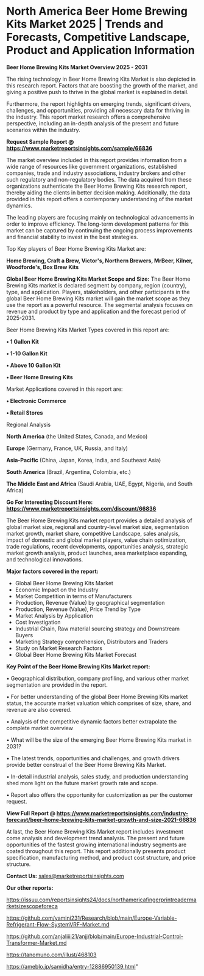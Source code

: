 # North America Beer Home Brewing Kits Market 2025 | Trends and Forecasts, Competitive Landscape, Product and Application Information

<Strong> Beer Home Brewing Kits Market Overview 2025 - 2031</strong>

The rising technology in Beer Home Brewing Kits Market is also depicted in this research report. Factors that are boosting the growth of the market, and giving a positive push to thrive in the global market is explained in detail.

Furthermore, the report highlights on emerging trends, significant drivers, challenges, and opportunities, providing all necessary data for thriving in the industry. This report market research offers a comprehensive perspective, including an in-depth analysis of the present and future scenarios within the industry.

<strong>Request Sample Report @ <a href=https://www.marketreportsinsights.com/sample/66836>https://www.marketreportsinsights.com/sample/66836</a></strong>

The market overview included in this report provides information from a wide range of resources like government organizations, established companies, trade and industry associations, industry brokers and other such regulatory and non-regulatory bodies. The data acquired from these organizations authenticate the Beer Home Brewing Kits research report, thereby aiding the clients in better decision making. Additionally, the data provided in this report offers a contemporary understanding of the market dynamics.

The leading players are focusing mainly on technological advancements in order to improve efficiency. The long-term development patterns for this market can be captured by continuing the ongoing process improvements and financial stability to invest in the best strategies.

Top Key players of Beer Home Brewing Kits Market are:

<strong>Home Brewing, Craft a Brew, Victor's, Northern Brewers, MrBeer, Kilner, Woodforde's, Box Brew Kits</strong>

<strong><b>Global Beer Home Brewing Kits Market Scope and Size:</b></strong>
The Beer Home Brewing Kits market is declared segment by company, region (country), type, and application. Players, stakeholders, and other participants in the global Beer Home Brewing Kits market will gain the market scope as they use the report as a powerful resource. The segmental analysis focuses on revenue and product by type and application and the forecast period of 2025-2031.

Beer Home Brewing Kits Market Types covered in this report are:

<strong>• 1 Gallon Kit

• 1-10 Gallon Kit

• Above 10 Gallon Kit

• Beer Home Brewing Kits</strong>

Market Applications covered in this report are:

<strong>• Electronic Commerce

• Retail Stores</strong> 

Regional Analysis

<strong>North America</strong> (the United States, Canada, and Mexico)

<strong>Europe</strong> (Germany, France, UK, Russia, and Italy)

<strong>Asia-Pacific</strong> (China, Japan, Korea, India, and Southeast Asia)

<strong>South America</strong> (Brazil, Argentina, Colombia, etc.)

<strong>The Middle East and Africa</strong> (Saudi Arabia, UAE, Egypt, Nigeria, and South Africa)

<strong>Go For Interesting Discount Here: <a href=https://www.marketreportsinsights.com/discount/66836>https://www.marketreportsinsights.com/discount/66836</a></strong>

The Beer Home Brewing Kits market report provides a detailed analysis of global market size, regional and country-level market size, segmentation market growth, market share, competitive Landscape, sales analysis, impact of domestic and global market players, value chain optimization, trade regulations, recent developments, opportunities analysis, strategic market growth analysis, product launches, area marketplace expanding, and technological innovations.

<strong><b>Major factors covered in the report:</b></strong>
<ul>
  <li>Global Beer Home Brewing Kits Market </li>
  <li>Economic Impact on the Industry</li>
  <li>Market Competition in terms of Manufacturers</li>
  <li>Production, Revenue (Value) by geographical segmentation</li>
  <li>Production, Revenue (Value), Price Trend by Type</li>
  <li>Market Analysis by Application</li>
  <li>Cost Investigation</li>
  <li>Industrial Chain, Raw material sourcing strategy and Downstream Buyers</li>
  <li>Marketing Strategy comprehension, Distributors and Traders</li>
  <li>Study on Market Research Factors</li>
  <li>Global Beer Home Brewing Kits Market Forecast</li>
</ul>

<strong><b>Key Point of the Beer Home Brewing Kits Market report:</b></strong>

• Geographical distribution, company profiling, and various other market segmentation are provided in the report.

• For better understanding of the global Beer Home Brewing Kits market status, the accurate market valuation which comprises of size, share, and revenue are also covered.

• Analysis of the competitive dynamic factors better extrapolate the complete market overview

• What will be the size of the emerging Beer Home Brewing Kits market in 2031?

• The latest trends, opportunities and challenges, and growth drivers provide better construal of the Beer Home Brewing Kits Market.

• In-detail industrial analysis, sales study, and production understanding shed more light on the future market growth rate and scope.

• Report also offers the opportunity for customization as per the customer request.

<strong><b>View Full Report @ <a href=https://www.marketreportsinsights.com/industry-forecast/beer-home-brewing-kits-market-growth-and-size-2021-66836>https://www.marketreportsinsights.com/industry-forecast/beer-home-brewing-kits-market-growth-and-size-2021-66836</a></b></strong>


At last, the Beer Home Brewing Kits Market report includes investment come analysis and development trend analysis. The present and future opportunities of the fastest growing international industry segments are coated throughout this report. This report additionally presents product specification, manufacturing method, and product cost structure, and price structure.

<strong>Contact Us:</strong>
sales@marketreportsinsights.com

<strong>Our other reports:</strong>

<a href=https://issuu.com/reportsinsights24/docs/northamericafingerprintreadermarketsizescopeforeca>https://issuu.com/reportsinsights24/docs/northamericafingerprintreadermarketsizescopeforeca</a>

<a href=https://github.com/yamini231/Research/blob/main/Europe-Variable-Refrigerant-Flow-SystemVRF-Market.md>https://github.com/yamini231/Research/blob/main/Europe-Variable-Refrigerant-Flow-SystemVRF-Market.md</a>

<a href=https://github.com/anjaliiii21/anjj/blob/main/Europe-Industrial-Control-Transformer-Market.md>https://github.com/anjaliiii21/anjj/blob/main/Europe-Industrial-Control-Transformer-Market.md</a>

<a href=https://tanomuno.com/illust/468103>https://tanomuno.com/illust/468103</a>

<a href=https://ameblo.jp/samidha/entry-12886950139.html>https://ameblo.jp/samidha/entry-12886950139.html</a>"
